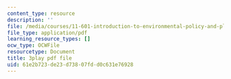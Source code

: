 ```yaml
---
content_type: resource
description: ''
file: /media/courses/11-601-introduction-to-environmental-policy-and-planning-fall-2016/61e2b723de23d73807fdd0c631e76928_r01KsFLKdO4.pdf
file_type: application/pdf
learning_resource_types: []
ocw_type: OCWFile
resourcetype: Document
title: 3play pdf file
uid: 61e2b723-de23-d738-07fd-d0c631e76928
---
```

